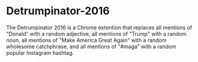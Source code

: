 # Detrumpinator-2016
The Detrumpinator 2016 is a Chrome extention that replaces all mentions of "Donald" with a random adjective, all mentions of "Trump" with a random noun, all mentions of "Make America Great Again" with a random wholesome catchphrase, and all mentions of "#maga" with a random popular Instagram hashtag.

